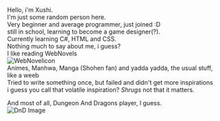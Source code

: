 Hello, i'm Xushi.  
I'm just some random person here.  
Very beginner and average programmer, just joined :D  
still in school, learning to become a game designer(?).  
Currently learning C#, HTML and CSS.    
Nothing much to say about me, i guess?    
I like reading WebNovels  
![WebNovelicon](https://github.com/YuXushi/YuXushi/assets/150656566/d56daab1-26b2-4df5-a86a-334b25bcca47)  
Animes, Manhwa, Manga (Shohen fan) and yadda yadda, the usual stuff, like a weeb  
Tried to write something once, but failed and didn't get more inspirations  
i guess you call that volatile inspiration? <i>Shrugs</i> not that it matters.  
  
And most of all, Dungeon And Dragons player, I guess.  
![DnD Image](https://cdn.discordapp.com/attachments/1030786205035532338/1235517518597066802/DnD-Symbol.png?ex=6634a8db&is=6633575b&hm=9350c34d3be4b3deb012f69c5b5d2c14c8194aee714708ec017182d35cacf240&)